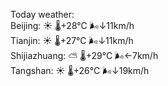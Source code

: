 Today weather:  
Beijing: ☀️   🌡️+28°C 🌬️↓11km/h  
Tianjin: ☀️   🌡️+27°C 🌬️↓11km/h  
Shijiazhuang: ⛅️  🌡️+29°C 🌬️←7km/h  
Tangshan: ☀️   🌡️+26°C 🌬️↓19km/h  
